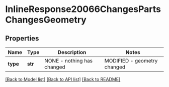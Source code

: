 # InlineResponse20066ChangesPartsChangesGeometry

## Properties
Name | Type | Description | Notes
------------ | ------------- | ------------- | -------------
**type** | **str** | NONE - nothing has             changed|MODIFIED - geometry changed | [optional] 

[[Back to Model list]](../README.md#documentation-for-models) [[Back to API list]](../README.md#documentation-for-api-endpoints) [[Back to README]](../README.md)


